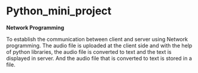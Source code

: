 # Python_mini_project

**Network Programming**

To establish the communication between client and server using Network programming. The audio file is uploaded at the client side and with the help of python libraries, the audio file is converted to text and the text is displayed in server. And the audio file that is converted to text is stored in a file. 
